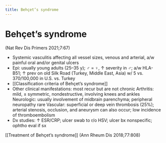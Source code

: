 ```yaml
---
title: Behçet’s syndrome
---
```

# Behçet’s syndrome

(Nat Rev Dis Primers 2021;7:67)
* Systemic vasculitis affecting all vessel sizes, venous and arterial, a/w painful oral and/or genital ulcers
* Epi: usually young adults (25–35 y); ♂ = ♀, ↑ severity in ♂; a/w HLA-B51; ↑ prev on old Silk Road (Turkey, Middle East, Asia) w/ 5 vs. 370/100,000 in U.S. vs. Turkey
* [[Classification criteria of Behçet’s syndrome]] 
* Other clinical manifestations: most recur but are not chronic
Arthritis: mild, ± symmetric, nondestructive, involving knees and ankles
Neurologic: usually involvement of midbrain parenchyma; peripheral neuropathy rare
Vascular: superficial or deep vein thrombosis (25%); arterial stenosis, occlusion, and aneurysm can also occur; low incidence of thromboembolism
* Dx studies: ↑ ESR/CRP; ulcer swab to r/o HSV; ulcer bx nonspecific; ophtho eval if sx

[[Treatment of Behçet’s syndrome]] (Ann Rheum Dis 2018;77:808)
